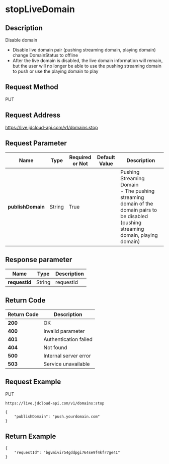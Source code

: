 # stopLiveDomain


## Description
Disable domain
- Disable live domain pair (pushing streaming domain, playing domain) change DomainStatus to offline
- After the live domain is disabled, the live domain information will remain, but the user will no longer be able to use the pushing streaming domain to push or use the playing domain to play


## Request Method
PUT

## Request Address
https://live.jdcloud-api.com/v1/domains:stop


## Request Parameter
|Name|Type|Required or Not|Default Value|Description|
|---|---|---|---|---|
|**publishDomain**|String|True| |Pushing Streaming Domain<br>- The pushing streaming domain of the domain pairs to be disabled (pushing streaming domain, playing domain)<br>|


## Response parameter
|Name|Type|Description|
|---|---|---|
|**requestId**|String|requestId|


## Return Code
|Return Code|Description|
|---|---|
|**200**|OK|
|**400**|Invalid parameter|
|**401**|Authentication failed|
|**404**|Not found|
|**500**|Internal server error|
|**503**|Service unavailable|

## Request Example
PUT
```
https://live.jdcloud-api.com/v1/domains:stop
```

```
{
    "publishDomain": "push.yourdomain.com"
}
```

## Return Example
```
{
    "requestId": "bgvmivir54gddpgi764se9f4kfr7ge41"
}
```
